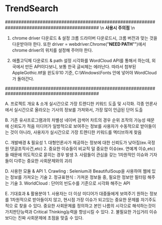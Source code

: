 # TrendSearch

###########################################################################################
\n
**사용시 주의점**
\n
1. chrome driver 다운로드 & 설정
    크롬 드라이버 다운로드시, 크롬 버전과 맞는 것을 다운받아야 한다. 또한 driver = webdriver.Chrome("**NEED PATH**"")에서 chrome driver의 위치를     설정해 주어야 한다.

2. 애플고딕체 다운로드 & path 설정
    시각화를 WordCloud API를 통해서 하는데, 외국에서 만든 API이다보니, 보통 한국 글씨체는 에러난다. 따라서 첨부된 AppleGothic.ttf을 
    윈도우10 기준, C:\Windows\Fonts 안에 넣어야 WordCloud가 돌아간다.
    
###########################################################################################

A. 프로젝트 개요 & 소개
    실시간으로 가장 트렌디한 키워드 도출 및 시각화. 각종 언론사에서 실시간으로 올라오는 기사의 정보를 가져와서, 가장 많이 언급된 단어 도출 

B. 기존 유사프로그램과의 차별성
    네이버 검색어 차트의 경우 순위 조작의 가능성 때문에 신뢰도가 적음
    미디어가 일방적으로 보여주는 정보를 사용자가 수동적으로 받아들이는 것이 아니라, 사용자가 실시간으로 가장 트렌디한 키워드를 엑티브하게 찾음 

C. 개발배경 & 필요성
    1. 대형언론사가 제공하는 정보에 대한 신뢰도가 낮아짐(ex.국정원 댓글조작사건,etc)
    2. 중요한 이슈들이 비교적 덜 중요한 이슈(ex. 연예계 이슈,etc)들 때문에 의도적으로 묻히는 경우 발생
    3. 사람들이 관심을 갖는 1차원적인 이슈와 기자들이 다루는 중요한 사회문제와의 괴리

D. 사용한 모듈 & API
    1. Crawling : Selenium과 BeautifulSoup을 사용하여 웹에 있는 정보를 가져오는 기술
    2. 정규표현식 : 가져온 정보들 중, 필요한 정보만 필터링 해주는 기술
    3. WorldCloud : 단어의 빈도수를 기준으로 시각화 해주는 API

E. 기대효과 & 활용분야
    1. 사용자는 더 이상 미디어가 대중들에게 보여주기 원하는 정보를 1차원적으로 받아들이지 않고, 현시점 가장 이슈가 되고있는 중요한 문제를 자기주도적으        로 찾을 수 있다. 중요한 사회문제를 정의하고 본인 나름의 시각으로 해석하는것이 가치판단능력과 Critical Thinking능력을 향상시킬 수 있다.
    2. 불필요한 가십거리 이슈보다는 진짜 사회문제에 초점을 맞출 수 있다. 
